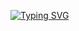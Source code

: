 [![Typing SVG](https://readme-typing-svg.demolab.com/?lines=17+oral.lol+|+oral.lol)](https://git.io/typing-svg)
